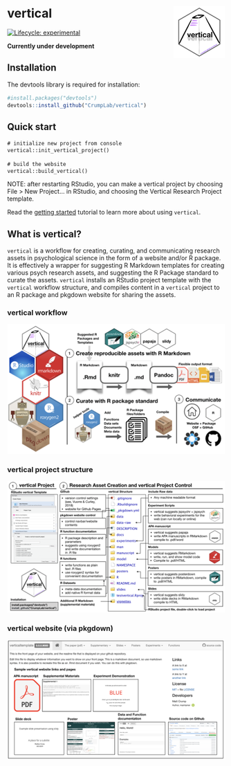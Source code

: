 # vertical <a href='https:/crumplab.github.io/vertical'><img src='man/figures/logo.png' align="right" height="120.5" /></a>

<!-- badges: start -->
[![Lifecycle: experimental](https://img.shields.io/badge/lifecycle-experimental-orange.svg)](https://www.tidyverse.org/lifecycle/#experimental)

<!-- badges: end -->

**Currently under development**

## Installation

The devtools library is required for installation:

``` r
#install.packages("devtools")
devtools::install_github("CrumpLab/vertical")
```

## Quick start

```
# initialize new project from console
vertical::init_vertical_project()

# build the website
vertical::build_vertical()
```

NOTE: after restarting RStudio, you can make a vertical project by choosing File > New Project... in RStudio, and choosing the Vertical Research Project template.

Read the [getting started](https://crumplab.github.io/vertical/articles/vertical.html) tutorial to learn more about using `vertical`.

## What is vertical?

`vertical` is a workflow for creating, curating, and communicating research assets in psychological science in the form of a website and/or R package. It is effectively a wrapper for suggesting R Markdown templates for creating various psych research assets, and suggesting the R Package standard to curate the assets. `vertical` installs an RStudio project template with the `vertical` workflow structure, and compiles content in a `vertical` project to an R package and pkgdown website for sharing the assets.

### vertical workflow

<img src='man/figures/vertical-workflow.png'/>

### vertical project structure

<img src='man/figures/vertical-project.png'/>

### vertical website (via pkgdown)

<img src='man/figures/vertical-website.png'/>




